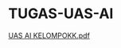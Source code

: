 # TUGAS-UAS-AI

[UAS AI KELOMPOKK.pdf](https://github.com/Ernaputriati/TUGAS-UAS-AI/files/7860634/UAS.AI.KELOMPOKK.pdf)
